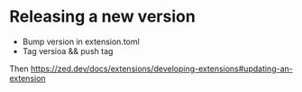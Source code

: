 # Releasing a new version

* Bump version in extension.toml
* Tag versioa && push tag

Then https://zed.dev/docs/extensions/developing-extensions#updating-an-extension
